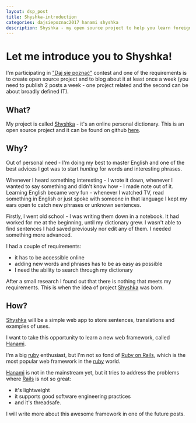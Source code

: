 ```yaml
---
layout: dsp_post
title: Shyshka-introduction
categories: dajsiepoznac2017 hanami shyshka
description: Shyshka - my open source project to help you learn foreign languages
---
```


# Let me introduce you to Shyshka! #

I'm participating in ["Daj sie poznać"](http://devstyle.pl/daj-sie-poznac/) contest and one of the requirements is to create open source project and to blog about it at least once a week (you need to publish 2 posts a week - one project related and the second can be about broadly defined IT).

## What? ##

My project is called [Shyshka](https://github.com/detfis/shyshka) - it's an online personal dictionary. This is an open source project and it can be found on github [here](https://github.com/detfis/shyshka).

## Why? ##

Out of personal need - I'm doing my best to master English and one of the best advices I got was to start _hunting_ for words and interesting phrases. 

Whenever I heard something interesting - I wrote it down, whenever I wanted to say something and didn't know how - I made note out of it.
Learning English became very fun - whenever I watched TV, read something in English or just spoke with someone in that language I kept my ears open to catch new phrases or unknown sentences. 

Firstly, I went old school - I was writing them down in a notebook. It  had worked for me at the beginning, until my dictionary grew. I wasn't able to find sentences I had saved previously nor edit any of them. I needed something more advanced. 

I had a couple of requirements:
* it has to be accessible online
* adding new words and phrases has to be as easy as possible
* I need the ability to search through my dictionary

After a small research I found out that there is nothing that meets my requirements. This is when the idea of project [Shyshka](https://github.com/detfis/shyshka) was born. 

## How? ##

[Shyshka](https://github.com/detfis/shyshka) will be a simple web app to store sentences, translations and examples of uses. 

I want to take this opportunity to learn a new web framework, called [Hanami](http://hanamirb.org/). 

I'm a big [ruby](https://www.ruby-lang.org/) enthusiast, but I'm not so fond of [Ruby on Rails](http://rubyonrails.org/), which is the most popular web framework in the [ruby](https://www.ruby-lang.org/) world. 

[Hanami](http://hanamirb.org/) is not in the mainstream yet, but it tries to address the problems where [Rails](http://rubyonrails.org/) is not so great:
* it's lightweight
* it supports good software engineering practices 
* and it's threadsafe. 

I will write more about this awesome framework in one of the future posts.
